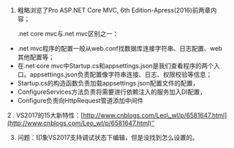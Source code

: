 1. 粗略浏览了Pro ASP.NET Core MVC, 6th Edition-Apress\(2016\)前两章内容；

   .net core mvc与.net mvc区别之一：

* .net mvc程序的配置一般从web.conf找数据库连接字符串、日志配置、web其他配置等；
* 在.net core mvc中Startup.cs和appsettings.json是我们查看程序的两个入口。appsettings.json负责配置像字符串连接、日志、权限校验等信息；
* Startup.cs的构造函数负责加载appsettings.json配置文件的配置，
* ConfigureServices方法负责将需要进行依赖注入的服务加入DI配置，
* Configure负责向HttpRequest管道添加中间件

2 .  VS2017的15大新特性：[http://www.cnblogs.com/Leo\_wl/p/6581647.html](http://www.cnblogs.com/Leo_wl/p/6581647.html)‘’

3.  问题：印象VS2017支持调试状态下编辑，但是没找到怎么设置的。



